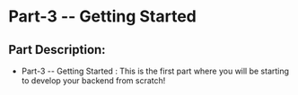 # Part-3 -- Getting Started

## Part Description:
- Part-3 -- Getting Started : This is the first part where you will be starting to develop your backend from scratch!